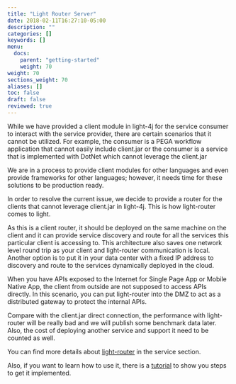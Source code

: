```yaml
---
title: "Light Router Server"
date: 2018-02-11T16:27:10-05:00
description: ""
categories: []
keywords: []
menu:
  docs:
    parent: "getting-started"
    weight: 70
weight: 70
sections_weight: 70
aliases: []
toc: false
draft: false
reviewed: true
---
```


While we have provided a client module in light-4j for the service consumer to interact with the service provider, there are certain scenarios that it cannot be utilized. For example, the consumer is a PEGA workflow application that cannot easily include client.jar or the consumer is a service that is implemented with DotNet which cannot leverage the client.jar

We are in a process to provide client modules for other languages and even provide frameworks for other languages; however, it needs time for these solutions to be production ready.

In order to resolve the current issue, we decide to provide a router for the clients that cannot leverage client.jar in light-4j. This is how light-router comes to light. 

As this is a client router, it should be deployed on the same machine on the client and it can provide service discovery and route for all the services this particular client is accessing to. This architecture also saves one network level round trip as your client and light-router communication is local. Another option is to put it in your data center with a fixed IP address to discovery and route to the services dynamically deployed in the cloud. 

When you have APIs exposed to the Internet for Single Page App or Mobile Native App, the client from outside are not supposed to access APIs directly. In this scenario, you can put light-router into the DMZ to act as a distributed gateway to protect the internal APIs. 

Compare with the client.jar direct connection, the performance with light-router will be really bad and we will publish some benchmark data later. Also, the cost of deploying another service and support it need to be counted as well.

You can find more details about [light-router][] in the service section. 

Also, if you want to learn how to use it, there is a [tutorial][] to show you steps to get it implemented. 


[light-router]: /service/router/
[tutorial]: /tutorial/router/


  


